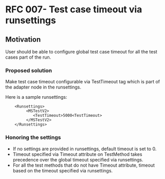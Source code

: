 # RFC 007- Test case timeout via runsettings

## Motivation
User should be able to configure global test case timeout for all the test cases part of the run. 

### Proposed solution
Make test case timeout configurable via TestTimeout tag which is part of the adapter node in the runsettings.

Here is a sample runsettings: 
```
	<Runsettings> 
		 <MSTestV2> 
			<TestTimeout>5000<TestTimeout>   
		 </MSTestV2> 
	</Runsettings> 
```

### Honoring the settings 
- If no settings are provided in runsettings, default timeout is set to 0. 
- Timeout specified via Timeout attribute on TestMethod takes precedence over the global timeout specified via runsettings. 
- For all the test methods that do not have Timeout attribute, timeout based on the timeout specified via runsettings.